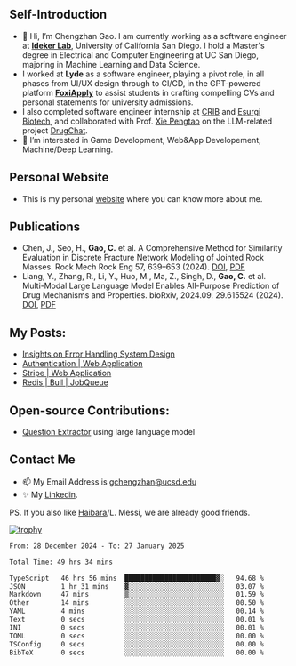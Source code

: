 ## Self-Introduction
- 👋 Hi, I’m Chengzhan Gao. I am currently working as a software engineer at **[Ideker Lab](https://idekerlab.ucsd.edu/)**, University of California San Diego. I hold a Master's degree in Electrical and Computer Engineering at UC San Diego, majoring in Machine Learning and Data Science.
- I worked at **Lyde** as a software engineer, playing a pivot role, in all phases from UI/UX design through to CI/CD, in the GPT-powered platform **[FoxiApply](https://foxiapply.com)** to assist students in crafting compelling CVs and personal statements for university admissions.
- I also completed software engineer internship at [CRIB](https://apps.apple.com/us/app/crib-for-roommates/id6468918103?platform=iphone) and [Esurgi Biotech](https://myesurgi.com/), and collaborated with Prof. [Xie Pengtao](https://pengtaoxie.github.io/) on the LLM-related project [DrugChat]([https://github.com/UCSD-AI4H/drugchat](https://www.biorxiv.org/content/10.1101/2024.09.29.615524v1.abstract)).
- 👀 I’m interested in Game Development, Web&App Developement, Machine/Deep Learning.

## Personal Website
-  This is my personal [website](https://gaochengzhan.netlify.app/) where you can know more about me.

## Publications
- Chen, J., Seo, H., **Gao, C.** et al. A Comprehensive Method for Similarity Evaluation in Discrete Fracture Network Modeling of Jointed Rock Masses. Rock Mech Rock Eng 57, 639–653 (2024). [DOI](https://doi.org/10.1007/s00603-023-03572-0), [PDF](https://link.springer.com/article/10.1007/s00603-023-03572-0)
- Liang, Y., Zhang, R., Li, Y., Huo, M., Ma, Z., Singh, D., **Gao, C.** et al. Multi-Modal Large Language Model Enables All-Purpose Prediction of Drug Mechanisms and Properties. bioRxiv, 2024.09. 29.615524 (2024). [DOI](https://doi.org/10.1101/2024.09.29.615524), [PDF](https://www.biorxiv.org/content/10.1101/2024.09.29.615524v1.abstract)

## My Posts:
- [Insights on Error Handling System Design](https://gaochengzhan.netlify.app/post/error-handling/)
- [Authentication | Web Application](https://gaochengzhan.netlify.app/post/authentication/)
- [Stripe | Web Application](https://gaochengzhan.netlify.app/post/stripe/)
- [Redis | Bull | JobQueue](https://gaochengzhan.netlify.app/post/job-queue/)

## Open-source Contributions:
- [Question Extractor](https://github.com/nestordemeure/question_extractor) using large language model

## Contact Me
- 📫 My Email Address is gchengzhan@ucsd.edu
- ✨ My [Linkedin](https://www.linkedin.com/in/chengzhan-christoffel-gao/).

PS. If you also like [Haibara](https://www.detectiveconanworld.com/wiki/Ai_Haibara)/L. Messi, we are already good friends.

[![trophy](https://github-profile-trophy.vercel.app/?username=gaochengzhan&theme=flat&row=1&margin-w=12)](https://github.com/ryo-ma/github-profile-trophy)

<!--START_SECTION:waka-->

```txt
From: 28 December 2024 - To: 27 January 2025

Total Time: 49 hrs 34 mins

TypeScript   46 hrs 56 mins  ███████████████████████▓░   94.68 %
JSON         1 hr 31 mins    ▓░░░░░░░░░░░░░░░░░░░░░░░░   03.07 %
Markdown     47 mins         ▒░░░░░░░░░░░░░░░░░░░░░░░░   01.59 %
Other        14 mins         ░░░░░░░░░░░░░░░░░░░░░░░░░   00.50 %
YAML         4 mins          ░░░░░░░░░░░░░░░░░░░░░░░░░   00.14 %
Text         0 secs          ░░░░░░░░░░░░░░░░░░░░░░░░░   00.01 %
INI          0 secs          ░░░░░░░░░░░░░░░░░░░░░░░░░   00.01 %
TOML         0 secs          ░░░░░░░░░░░░░░░░░░░░░░░░░   00.00 %
TSConfig     0 secs          ░░░░░░░░░░░░░░░░░░░░░░░░░   00.00 %
BibTeX       0 secs          ░░░░░░░░░░░░░░░░░░░░░░░░░   00.00 %
```

<!--END_SECTION:waka-->

<!---
gaochengzhan/gaochengzhan is a ✨ special ✨ repository because its `README.md` (this file) appears on your GitHub profile.
You can click the Preview link to take a look at your changes.
--->
